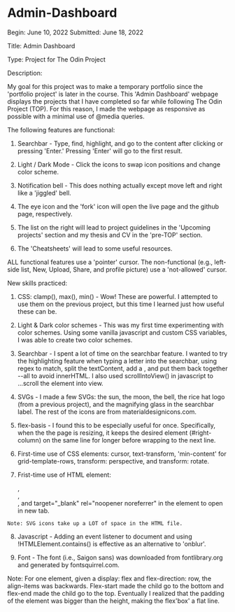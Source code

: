 # Admin-Dashboard

Begin: June 10, 2022
Submitted: June 18, 2022


Title: Admin Dashboard

Type: Project for The Odin Project


Description:

  My goal for this project was to make a temporary portfolio since the 'portfolio project' is later in the course. This 'Admin Dashboard' webpage displays the projects that I have completed so far while following The Odin Project (TOP). For this reason, I made the webpage as responsive as possible with a minimal use of @media queries.


The following features are functional:

  1. Searchbar - Type, find, highlight, and go to the content after clicking or pressing 'Enter.' Pressing 'Enter' will go to the first result.

  2. Light / Dark Mode - Click the icons to swap icon positions and change color scheme.

  3. Notification bell - This does nothing actually except move left and right like a 'jiggled' bell.

  4. The eye icon and the 'fork' icon will open the live page and the github page, respectively.

  5. The list on the right will lead to project guidelines in the 'Upcoming projects' section and my thesis and CV in the 'pre-TOP' section. 

  6. The 'Cheatsheets' will lead to some useful resources. 

  ALL functional features use a 'pointer' cursor. The non-functional <a> (e.g., left-side list, New, Upload, Share, and profile picture) use a 'not-allowed' cursor. 


New skills practiced:

  1. CSS: clamp(), max(), min() - Wow! These are powerful. I attempted to use them on the previous project, but this time I learned just how useful these can be.

  2. Light & Dark color schemes - This was my first time experimenting with color schemes. Using some vanilla javascript and custom CSS variables, I was able to create two color schemes. 

  3. Searchbar - I spent a lot of time on the searchbar feature. I wanted to try the highlighting feature when typing a letter into the searchbar, using regex to match, split the textContent, add a <span>, and put them back together --all to avoid innerHTML. I also used scrollIntoView() in javascript to ...scroll the element into view. 

  4. SVGs - I made a few SVGs: the sun, the moon, the bell, the rice hat logo (from a previous project), and the magnifying glass in the searchbar label. The rest of the icons are from materialdesignicons.com. 

  5. flex-basis - I found this to be especially useful for once. Specifically, when the the page is resizing, it keeps the desired element (#right-column) on the same line for longer before wrapping to the next line. 

  6. First-time use of CSS elements: cursor, text-transform, 'min-content' for grid-template-rows, transform: perspective, and transform: rotate.

  7. Frist-time use of HTML element: <aside>, <section>, <article>, and target="_blank" rel="noopener noreferrer" in the <a> element to open in new tab.

    Note: SVG icons take up a LOT of space in the HTML file.

  8. Javascript - Adding an event listener to document and using !HTMLElement.contains() is effective as an alternative to 'onblur'. 

  9. Font - The font (i.e., Saigon sans) was downloaded from fontlibrary.org and generated by fontsquirrel.com.


Note: For one element, given a display: flex and flex-direction: row, the align-items was backwards. Flex-start made the child go to the bottom and flex-end made the child go to the top. Eventually I realized that the padding of the element was bigger than the height, making the flex'box' a flat line. 